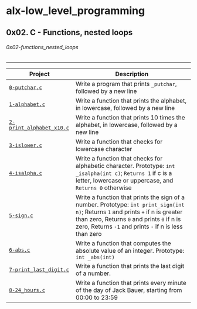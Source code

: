 # alx-low_level_programming
## 0x02. C - Functions, nested loops
###### 0x02-functions_nested_loops
----------------------------------
| Project | Description |
| ---------- | ----------- |
| [`0-putchar.c`](https://github.com/Fwaitiruka7/alx-low_level_programming/blob/master/0x02-functions_nested_loops/1-alphabet.c) | Write a program that prints `_putchar`, followed by a new line |
| [`1-alphabet.c`](https://github.com/Fwaitiruka7/alx-low_level_programming/blob/master/0x02-functions_nested_loops/1-alphabet.c) | Write a function that prints the alphabet, in lowercase, followed by a new line |
| [`2-print_alphabet_x10.c`](https://github.com/Fwaitiruka7/alx-low_level_programming/blob/master/0x02-functions_nested_loops/2-print_alphabet_x10.c) | Write a function that prints 10 times the alphabet, in lowercase, followed by a new line |
| [`3-islower.c`](https://github.com/Fwaitiruka7/alx-low_level_programming/blob/master/0x02-functions_nested_loops/3-islower.c) | Write a function that checks for lowercase character |
| [`4-isalpha.c`](https://github.com/Fwaitiruka7/alx-low_level_programming/blob/master/0x02-functions_nested_loops/4-isalpha.c) | Write a function that checks for alphabetic character. Prototype: `int _isalpha(int c)`; `Returns 1` if c is a letter, lowercase or uppercase, and `Returns 0` otherwise |
| [`5-sign.c`](https://github.com/Fwaitiruka7/alx-low_level_programming/blob/master/0x02-functions_nested_loops/5-sign.c) | Write a function that prints the sign of a number. Prototype: `int print_sign(int n)`; Returns `1` and prints `+` if n is greater than zero, Returns `0` and prints `0` if n is zero, Returns `-1` and prints `-` if n is less than zero |
| [`6-abs.c`](https://github.com/Fwaitiruka7/alx-low_level_programming/blob/master/0x02-functions_nested_loops/6-abs.c) | Write a function that computes the absolute value of an integer. Prototype: `int _abs(int)` |
| [`7-print_last_digit.c`](https://github.com/Fwaitiruka7/alx-low_level_programming/blob/master/0x02-functions_nested_loops/7-print_last_digit.c) | Write a function that prints the last digit of a number. |
| [`8-24_hours.c`]() | Write a function that prints every minute of the day of Jack Bauer, starting from 00:00 to 23:59 |
